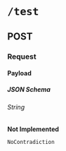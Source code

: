 # `/test`

## POST

### Request

#### Payload

##### JSON Schema

###### String

**Not Implemented**

    NoContradiction
